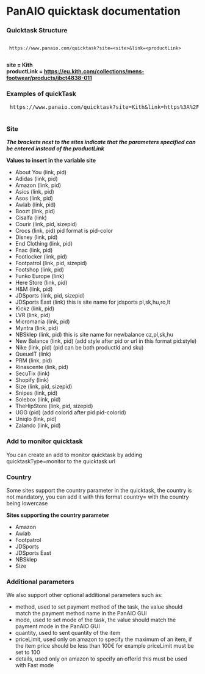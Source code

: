 # PanAIO quicktask documentation

### Quicktask Structure

<pre><code>
 https://www.panaio.com/quicktask?site=&lt;site&gt;&link=&lt;productLink&gt;
 
</code></pre>

 
****site = Kith**** <br>
****productLink = https://eu.kith.com/collections/mens-footwear/products/jbct4838-011**** <br>


### Examples of quickTask
<pre> https://www.panaio.com/quicktask?site=Kith&link=https%3A%2F%2Feu.kith.com%2Fcollections%2Fmens-footwear%2Fproducts%2Fjbct4838-011 </pre>

#
### Site
***The brackets next to the sites indicate that the parameters specified can be entered instead of the productLink***

 **Values to insert in the variable site**
  * About You (link, pid)
  * Adidas (link, pid)
  * Amazon (link, pid)
  * Asics (link, pid)
  * Asos (link, pid)
  * Awlab (link, pid)
  * Boozt (link, pid)
  * Cisalfa (link)
  * Courir (link, pid, sizepid)
  * Crocs (link, pid) pid format is pid-color
  * Disney (link, pid)
  * End Clothing (link, pid)
  * Fnac (link, pid)
  * Footlocker (link, pid)
  * Footpatrol (link, pid, sizepid)
  * Footshop (link, pid)
  * Funko Europe (link)
  * Here Store (link, pid)
  * H&M (link, pid)
  * JDSports (link, pid, sizepid)
  * JDSports East (link) this is site name for jdsports pl,sk,hu,ro,lt
  * Kickz (link, pid)
  * LVR (link, pid)
  * Micromania (link, pid)
  * Myntra (link, pid)
  * NBSklep (link, pid) this is site name for newbalance cz,pl,sk,hu
  * New Balance (link, pid) (add style after pid or url in this format pid:style)
  * Nike (link, pid) (pid can be both productId and sku)
  * QueueIT (link)
  * PRM (link, pid)
  * Rinascente (link, pid)
  * SecuTix (link)
  * Shopify (link)
  * Size (link, pid, sizepid)
  * Snipes (link, pid)
  * Solebox (link, pid)
  * TheHipStore (link, pid, sizepid)
  * UGG (pid) (add colorid after pid pid-colorid)
  * Uniqlo (link, pid)
  * Zalando (link, pid)

### Add to monitor quicktask
You can create an add to monitor quicktask by adding quicktaskType=monitor to the quicktask url

### Country
Some sites support the country parameter in the quicktask, the country is not mandatory, you can add it with this format country=<country> with the country being lowercase

**Sites supporting the country parameter**
 * Amazon
 * Awlab
 * Footpatrol 
 * JDSports
 * JDSports East
 * NBSklep
 * Size

 ### Additional parameters
We also support other optional additional parameters such as:
 * method, used to set payment method of the task, the value should match the payment method name in the PanAIO GUI
 * mode, used to set mode of the task, the value should match the payment mode in the PanAIO GUI
 * quantity, used to sent quantity of the item
 * priceLimit, used only on amazon to specify the maximum of an item, if the item price should be less than 100€ for example priceLimit must be set to 100
 * details, used only on amazon to specify an offerid this must be used with Fast mode
